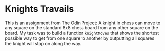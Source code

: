 # Knights Travails
This is an assignment from The Odin Project:
A knight in chess can move to any square on the standard 8x8 chess board from any other square on the board.
My task was to build a function `knightMoves` that shows the shortest possible way to get from one square to another by outputting all squares the knight will stop on along the way.

